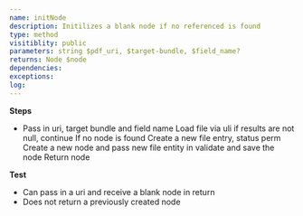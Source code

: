 ```yaml
---
name: initNode
description: Initilizes a blank node if no referenced is found
type: method
visitiblity: public
parameters: string $pdf_uri, $target-bundle, $field_name?
returns: Node $node
dependencies:
exceptions:
log: 
---
```



**Steps**
- Pass in uri, target bundle and field name 
Load file via uli
if results are not null, continue
If no node is found
	Create a new file entry, status perm
		Create a new node and pass new file entity in
	validate and save the node
	Return node

**Test**
- Can pass in a uri and receive a blank node in return
- Does not return a previously created node


